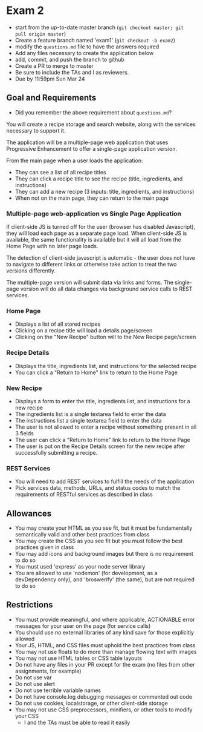 # Exam 2

* start from the up-to-date master branch (`git checkout master; git pull origin master`)
* Create a feature branch named 'exam1' (`git checkout -b exam2`)
* modify the `questions.md` file to have the answers required
* Add any files necessary to create the application below
* add, commit, and push the branch to github
* Create a PR to merge to master
* Be sure to include the TAs and I as reviewers.  
* Due by 11:59pm Sun Mar 24

## Goal and Requirements

* Did you remember the above requirement about `questions.md`?

You will create a recipe storage and search website, along with the services necessary to support it.

The application will be a multiple-page web application that uses Progressive Enhancement to offer a single-page application version.

From the main page when a user loads the application:
* They can see a list of all recipe titles
* They can click a recipe title to see the recipe (title, ingredients, and instructions)
* They can add a new recipe (3 inputs: title, ingredients, and instructions)
* When not on the main page, they can return to the main page

### Multiple-page web-application vs Single Page Application

If client-side JS is turned off for the user (browser has disabled Javascript), they will load each page as a separate page load.  When client-side JS is available, the same functionality is available but it will all load from the Home Page with no later page loads.

The detection of client-side javascript is automatic - the user does not have to navigate to different links or otherwise take action to treat the two versions differently.

The multiple-page version will submit data via links and forms.  The single-page version will do all data changes via background service calls to REST services.

### Home Page
* Displays a list of all stored recipes
* Clicking on a recipe title will load a details page/screen
* Clicking on the "New Recipe" button will to the New Recipe page/screen

### Recipe Details
* Displays the title, ingredients list, and instructions for the selected recipe
* You can click a "Return to Home" link to return to the Home Page

### New Recipe
* Displays a form to enter the title, ingredients list, and instructions for a new recipe
* The ingredients list is a single textarea field to enter the data
* The instructions list a single textarea field to enter the data
* The user is not allowed to enter a recipe without something present in all 3 fields
* The user can click a "Return to Home" link to return to the Home Page
* The user is put on the Recipe Details screen for the new recipe after successfully submitting a recipe.

### REST Services

* You will need to add REST services to fulfill the needs of the application
* Pick services data, methods, URLs, and status codes to match the requirements of RESTful services as described in class

## Allowances
* You may create your HTML as you see fit, but it must be fundamentally semantically valid and other best practices from class
* You may create the CSS as you see fit but you must follow the best practices given in class
* You may add icons and background images but there is no requirement to do so
* You must used 'express' as your node server library
* You are allowed to use 'nodemon' (for development, as a devDependency only), and 'broswerify' (the same), but are not required to do so

## Restrictions
* You must provide meaningful, and where applicable, ACTIONABLE error messages for your user on the page (for service calls)
* You should use no external libraries of any kind save for those explicitly allowed
* Your JS, HTML, and CSS files must uphold the best practices from class
* You may not use floats to do more than manage flowing text with images
* You may not use HTML tables or CSS table layouts
* Do not have any files in your PR except for the exam (no files from other assignments, for example)
* Do not use var
* Do not use alert
* Do not use terrible variable names
* Do not have console.log debugging messages or commented out code
* Do not use cookies, localstorage, or other client-side storage
* You may not use CSS preprocessors, minifiers, or other tools to modify your CSS
  * I and the TAs must be able to read it easily

